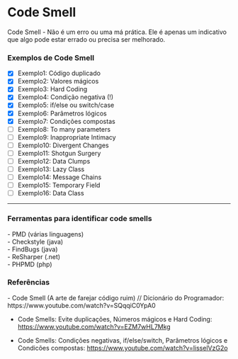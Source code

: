 <h1>Code Smell</h1>

<p>Code Smell - Não é um erro ou uma má prática. Ele é apenas um 
indicativo que algo pode estar errado ou precisa ser melhorado.
</p>

<h3>Exemplos de Code Smell</h3>

- [x] Exemplo1: Código duplicado
- [x] Exemplo2: Valores mágicos
- [x] Exemplo3: Hard Coding
- [x] Exemplo4: Condição negativa (!)
- [x] Exemplo5: if/else ou switch/case 
- [x] Exemplo6: Parâmetros lógicos
- [x] Exemplo7: Condições compostas
- [ ] Exemplo8: To many parameters
- [ ] Exemplo9: Inappropriate Intimacy
- [ ] Exemplo10: Divergent Changes
- [ ] Exemplo11: Shotgun Surgery
- [ ] Exemplo12: Data Clumps
- [ ] Exemplo13: Lazy Class
- [ ] Exemplo14: Message Chains
- [ ] Exemplo15: Temporary Field
- [ ] Exemplo16: Data Class

---

<h3>Ferramentas para identificar code smells</h3>
- PMD (várias linguagens) <br>
- Checkstyle (java) <br>
- FindBugs (java) <br>
- ReSharper (.net) <br>
- PHPMD (php) <br>

<h3>Referências</h3>
- Code Smell (A arte de farejar código ruim) // Dicionário do Programador: https://www.youtube.com/watch?v=SQqqiC0YpA0

- Code Smells: Evite duplicações, Números mágicos e Hard Coding: https://www.youtube.com/watch?v=EZM7wHL7Mkg

- Code Smells: Condições negativas, if/else/switch, Parâmetros lógicos e Condicões compostas: https://www.youtube.com/watch?v=lisselVzG2o
